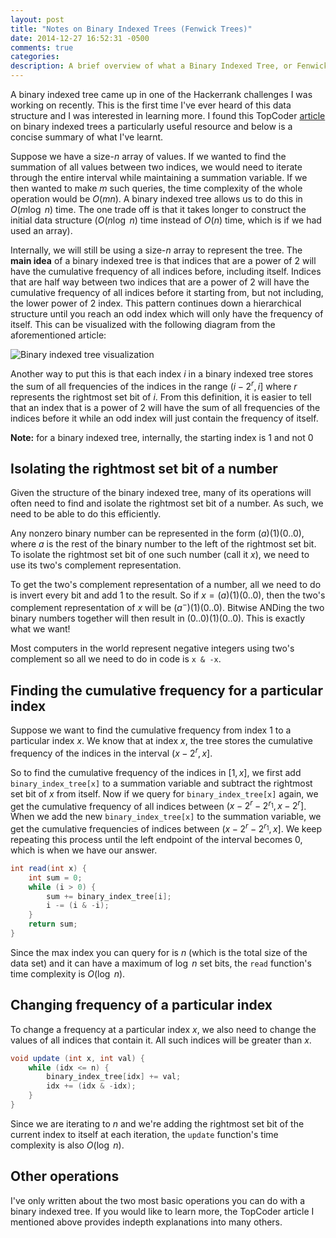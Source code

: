 ```yaml
---
layout: post
title: "Notes on Binary Indexed Trees (Fenwick Trees)"
date: 2014-12-27 16:52:31 -0500
comments: true
categories: 
description: A brief overview of what a Binary Indexed Tree, or Fenwick Tree is. Quickly and intuitively learn how this data structure works and how it's implemented
---
```


A binary indexed tree came up in one of the Hackerrank challenges I was working on recently. This is the first time I've ever heard of this data structure and I was interested in learning more. I found this TopCoder [article](http://community.topcoder.com/tc?module=Static&d1=tutorials&d2=binaryIndexedTrees) on binary indexed trees a particularly useful resource and below is a concise summary of what I've learnt.

Suppose we have a size-$n$ array of values. If we wanted to find the summation of all values between two indices, we would need to iterate through the entire interval while maintaining a summation variable. If we then wanted to make $m$ such queries, the time complexity of the whole operation would be $O(mn)$. A binary indexed tree allows us to do this in $O(m\log\ n)$ time. The one trade off is that it takes longer to construct the initial data structure ($O(n \log\ n)$ time instead of $O(n)$ time, which is if we had used an array).

Internally, we will still be using a size-$n$ array to represent the tree. The **main idea** of a binary indexed tree is that indices that are a power of 2 will have the cumulative frequency of all indices before, including itself. Indices that are half way between two indices that are a power of 2 will have the cumulative frequency of all indices before it starting from, but not including, the lower power of 2 index. This pattern continues down a hierarchical structure until you reach an odd index which will only have the frequency of itself. This can be visualized with the following diagram from the aforementioned article:

![Binary indexed tree visualization](http://community.topcoder.com/i/education/binaryIndexedTrees/bitval.gif)

Another way to put this is that each index $i$ in a binary indexed tree stores the sum of all frequencies of the indices in the range $(i - 2^r, i]$ where $r$ represents the rightmost set bit of $i$. From this definition, it is easier to tell that an index that is a power of 2 will have the sum of all frequencies of the indices before it while an odd index will just contain the frequency of itself.

**Note:** for a binary indexed tree, internally, the starting index is $1$ and not $0$

## Isolating the rightmost set bit of a number

Given the structure of the binary indexed tree, many of its operations will often need to find and isolate the rightmost set bit of a number. As such, we need to be able to do this efficiently.

Any nonzero binary number can be represented in the form $(a)(1)(0..0)$, where $a$ is the rest of the binary number to the left of the rightmost set bit. To isolate the rightmost set bit of one such number (call it $x$), we need to use its two's complement representation.

To get the two's complement representation of a number, all we need to do is invert every bit and add $1$ to the result. So if $x = (a)(1)(0..0)$, then the two's complement representation of $x$ will be $(a^{-})(1)(0..0)$. Bitwise ANDing the two binary numbers together will then result in $(0..0)(1)(0..0)$. This is exactly what we want!

Most computers in the world represent negative integers using two's complement so all we need to do in code is `x & -x`.

## Finding the cumulative frequency for a particular index

Suppose we want to find the cumulative frequency from index $1$ to a particular index $x$. We know that at index $x$, the tree stores the cumulative frequency of the indices in the interval $(x - 2^r, x]$.

So to find the cumulative frequency of the indices in $[1, x]$, we first add `binary_index_tree[x]` to a summation variable and subtract the rightmost set bit of $x$ from itself. Now if we query for `binary_index_tree[x]` again, we get the cumulative frequency of all indices between $(x - 2^r - 2^{r_1}, x - 2^r]$. When we add the new `binary_index_tree[x]` to the summation variable, we get the cumulative frequencies of indices between $(x - 2^r - 2^{r_1}, x]$. We keep repeating this process until the left endpoint of the interval becomes $0$, which is when we have our answer.

```java
int read(int x) {
    int sum = 0;
    while (i > 0) {
        sum += binary_index_tree[i];
        i -= (i & -i);
    }
    return sum;
} 
```

Since the max index you can query for is $n$ (which is the total size of the data set) and it can have a maximum of $\log\ n$ set bits, the `read` function's time complexity is $O(\log\ n)$.

## Changing frequency of a particular index

To change a frequency at a particular index $x$, we also need to change the values of all indices that contain it. All such indices will be greater than $x$.

```java
void update (int x, int val) {
    while (idx <= n) {
        binary_index_tree[idx] += val;
        idx += (idx & -idx);
    }
}
```

Since we are iterating to $n$ and we're adding the rightmost set bit of the current index to itself at each iteration, the `update` function's time complexity is also $O(\log\ n)$.

## Other operations

I've only written about the two most basic operations you can do with a binary indexed tree. If you would like to learn more, the TopCoder article I mentioned above provides indepth explanations into many others.